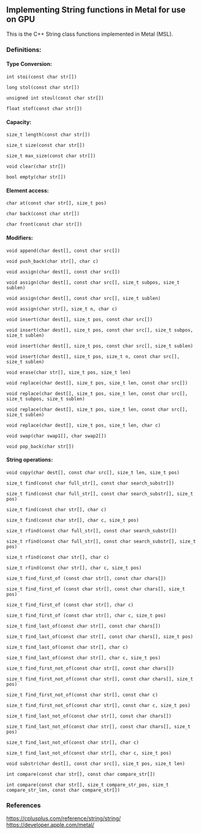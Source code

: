 ## Implementing String functions in Metal for use on GPU
This is the C++ String class functions implemented in Metal (MSL).

### Definitions:

#### Type Conversion:
```int stoi(const char str[])```  

```long stol(const char str[])```  

```unsigned int stoul(const char str[])```  

```float stof(const char str[])```  

#### Capacity:
```size_t length(const char str[])```  

```size_t size(const char str[])```  

```size_t max_size(const char str[])```

```void clear(char str[])```  

```bool empty(char str[])```  

#### Element access:
```char at(const char str[], size_t pos)```  

```char back(const char str[])```  

```char front(const char str[])```  

#### Modifiers:
```void append(char dest[], const char src[])```  

```void push_back(char str[], char c)```  

```void assign(char dest[], const char src[])```  

```void assign(char dest[], const char src[], size_t subpos, size_t sublen)```  

```void assign(char dest[], const char src[], size_t sublen)```  

```void assign(char str[], size_t n, char c)```  

```void insert(char dest[], size_t pos, const char src[])```  

```void insert(char dest[], size_t pos, const char src[], size_t subpos, size_t sublen)```  

```void insert(char dest[], size_t pos, const char src[], size_t sublen)```  

```void insert(char dest[], size_t pos, size_t n, const char src[], size_t sublen)```  

```void erase(char str[], size_t pos, size_t len)```  

```void replace(char dest[], size_t pos, size_t len, const char src[])```  

```void replace(char dest[], size_t pos, size_t len, const char src[], size_t subpos, size_t sublen)```  

```void replace(char dest[], size_t pos, size_t len, const char src[], size_t sublen)```  

```void replace(char dest[], size_t pos, size_t len, char c)```  

```void swap(char swap1[], char swap2[])```  

```void pop_back(char str[])```  

#### String operations:
```void copy(char dest[], const char src[], size_t len, size_t pos)```  

```size_t find(const char full_str[], const char search_substr[])```  

```size_t find(const char full_str[], const char search_substr[], size_t pos)```  

```size_t find(const char str[], char c)```  

```size_t find(const char str[], char c, size_t pos)```  

```size_t rfind(const char full_str[], const char search_substr[])```  

```size_t rfind(const char full_str[], const char search_substr[], size_t pos)```  

```size_t rfind(const char str[], char c)```  

```size_t rfind(const char str[], char c, size_t pos)```  

```size_t find_first_of (const char str[], const char chars[])```  

```size_t find_first_of (const char str[], const char chars[], size_t pos)```  

```size_t find_first_of (const char str[], char c)```  

```size_t find_first_of (const char str[], char c, size_t pos)```  

```size_t find_last_of(const char str[], const char chars[])```  

```size_t find_last_of(const char str[], const char chars[], size_t pos)```  

```size_t find_last_of(const char str[], char c)```  

```size_t find_last_of(const char str[], char c, size_t pos)```  

```size_t find_first_not_of(const char str[], const char chars[])```  

```size_t find_first_not_of(const char str[], const char chars[], size_t pos)```  

```size_t find_first_not_of(const char str[], const char c)```  

```size_t find_first_not_of(const char str[], const char c, size_t pos)```  

```size_t find_last_not_of(const char str[], const char chars[])```  

```size_t find_last_not_of(const char str[], const char chars[], size_t pos)```  

```size_t find_last_not_of(const char str[], char c)```  

```size_t find_last_not_of(const char str[], char c, size_t pos)```  

```void substr(char dest[], const char src[], size_t pos, size_t len)```  

```int compare(const char str[], const char compare_str[])```  

```int compare(const char str[], size_t compare_str_pos, size_t compare_str_len, const char compare_str[])``` 

### References  
https://cplusplus.com/reference/string/string/  
https://developer.apple.com/metal/

